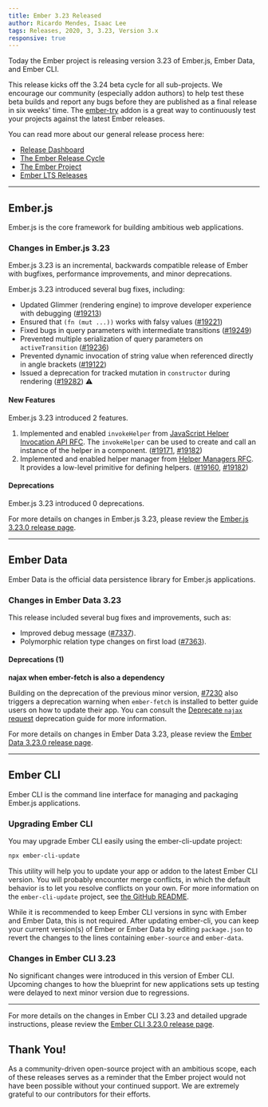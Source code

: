 ```yaml
---
title: Ember 3.23 Released
author: Ricardo Mendes, Isaac Lee
tags: Releases, 2020, 3, 3.23, Version 3.x
responsive: true
---
```


Today the Ember project is releasing version 3.23 of Ember.js, Ember Data, and Ember CLI.

This release kicks off the 3.24 beta cycle for all sub-projects. We encourage our community (especially addon authors) to help test these beta builds and report any bugs before they are published as a final release in six weeks' time. The [ember-try](https://github.com/ember-cli/ember-try) addon is a great way to continuously test your projects against the latest Ember releases.

You can read more about our general release process here:

- [Release Dashboard](http://emberjs.com/releases/)
- [The Ember Release Cycle](http://emberjs.com/blog/2013/09/06/new-ember-release-process.html)
- [The Ember Project](http://emberjs.com/blog/2015/06/16/ember-project-at-2-0.html)
- [Ember LTS Releases](http://emberjs.com/blog/2016/02/25/announcing-embers-first-lts.html)

---

## Ember.js

Ember.js is the core framework for building ambitious web applications.

### Changes in Ember.js 3.23

Ember.js 3.23 is an incremental, backwards compatible release of Ember with bugfixes, performance improvements, and minor deprecations.

Ember.js 3.23 introduced several bug fixes, including:

- Updated Glimmer (rendering engine) to improve developer experience with debugging ([#19213](https://github.com/emberjs/ember.js/pull/19213))
- Ensured that `(fn (mut ...))` works with falsy values ([#19221](https://github.com/emberjs/ember.js/pull/19221))
- Fixed bugs in query parameters with intermediate transitions ([#19249](https://github.com/emberjs/ember.js/pull/19249))
- Prevented multiple serialization of query parameters on `activeTransition` ([#19236](https://github.com/emberjs/ember.js/pull/19236))
- Prevented dynamic invocation of string value when referenced directly in angle brackets ([#19122](https://github.com/emberjs/ember.js/pull/19122))
- Issued a deprecation for tracked mutation in `constructor` during rendering ([#19282](https://github.com/emberjs/ember.js/pull/19282)) ⚠️

#### New Features

<!--alex disable savage-->
Ember.js 3.23 introduced 2 features.

1. Implemented and enabled `invokeHelper` from [JavaScript Helper Invocation API RFC](https://github.com/emberjs/rfcs/blob/master/text/0626-invoke-helper.md). The `invokeHelper` can be used to create and call an instance of the helper in a component. ([#19171](https://github.com/emberjs/ember.js/pull/19171), [#19182](https://github.com/emberjs/ember.js/pull/19182))
2. Implemented and enabled helper manager from [Helper Managers RFC](https://github.com/emberjs/rfcs/blob/master/text/0625-helper-managers.md). It provides a low-level primitive for defining helpers. ([#19160](https://github.com/emberjs/ember.js/pull/19160), [#19182](https://github.com/emberjs/ember.js/pull/19182))

#### Deprecations

Ember.js 3.23 introduced 0 deprecations.

For more details on changes in Ember.js 3.23, please review the [Ember.js 3.23.0 release page](https://github.com/emberjs/ember.js/releases/tag/v3.23.0).

---

## Ember Data

Ember Data is the official data persistence library for Ember.js applications.

### Changes in Ember Data 3.23

This release included several bug fixes and improvements, such as:

- Improved debug message ([#7337](https://github.com/emberjs/data/pull/7337)).
- Polymorphic relation type changes on first load ([#7363](https://github.com/emberjs/data/pull/7363/files)).

#### Deprecations (1)

**najax when ember-fetch is also a dependency**

Building on the deprecation of the previous minor version, [#7230](https://github.com/emberjs/data/pull/7230) also triggers a deprecation warning when `ember-fetch` is installed to better guide users on how to update their app.
You can consult the [Deprecate `najax` request](https://deprecations.emberjs.com/ember-data/v3.x/#toc_ember-data-najax-fallback) deprecation guide for more information.

For more details on changes in Ember Data 3.23, please review the
[Ember Data 3.23.0 release page](https://github.com/emberjs/data/releases/tag/v3.23.0).

---

## Ember CLI

Ember CLI is the command line interface for managing and packaging Ember.js applications.

### Upgrading Ember CLI

<!--alex ignore easy-->
You may upgrade Ember CLI easily using the ember-cli-update project:

```bash
npx ember-cli-update
```

This utility will help you to update your app or addon to the latest Ember CLI version. You will probably encounter merge conflicts, in which the default behavior is to let you resolve conflicts on your own. For more information on the `ember-cli-update` project, see [the GitHub README](https://github.com/ember-cli/ember-cli-update).

While it is recommended to keep Ember CLI versions in sync with Ember and Ember Data, this is not required. After updating ember-cli, you can keep your current version(s) of Ember or Ember Data by editing `package.json` to revert the changes to the lines containing `ember-source` and `ember-data`.

### Changes in Ember CLI 3.23

No significant changes were introduced in this version of Ember CLI.
Upcoming changes to how the blueprint for new applications sets up testing were delayed to next minor version due to regressions.

---

For more details on the changes in Ember CLI 3.23 and detailed upgrade
instructions, please review the [Ember CLI 3.23.0 release page](https://github.com/ember-cli/ember-cli/releases/tag/v3.23.0).

## Thank You!

As a community-driven open-source project with an ambitious scope, each of these releases serves as a reminder that the Ember project would not have been possible without your continued support. We are extremely grateful to our contributors for their efforts.
